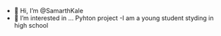- 👋 Hi, I’m @SamarthKale
- 👀 I’m interested in ... Pyhton project
-I am a young student styding in high school 
<!---
SamarthKale/SamarthKale is a ✨ special ✨ repository because its `README.md` (this file) appears on your GitHub profile.
You can click the Preview link to take a look at your changes.
--->
